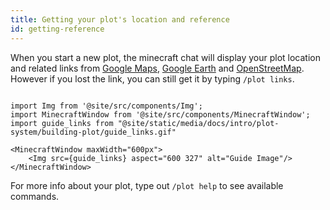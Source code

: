 ```yaml
---
title: Getting your plot's location and reference
id: getting-reference
---
```


When you start a new plot, the minecraft chat will display your plot location and related links from [Google Maps](https://google.com/maps), [Google Earth](https://google.com/earth) and [OpenStreetMap](https://www.openstreetmap.org).<br/>
However if you lost the link, you can still get it by typing `/plot links`.

```mdx-code-block

import Img from '@site/src/components/Img';
import MinecraftWindow from '@site/src/components/MinecraftWindow';
import guide_links from "@site/static/media/docs/intro/plot-system/building-plot/guide_links.gif"

<MinecraftWindow maxWidth="600px">
    <Img src={guide_links} aspect="600 327" alt="Guide Image"/>
</MinecraftWindow>

```

For more info about your plot, type out `/plot help` to see available commands.
